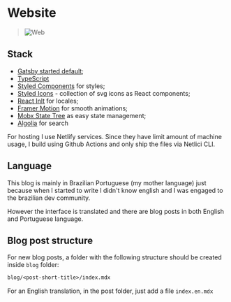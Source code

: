 # Website

> ![Web](https://github.com/raulfdm/raulmelo.dev/workflows/Web/badge.svg)

## Stack

- [Gatsby started default](https://github.com/gatsbyjs/gatsby-starter-default);
- [TypeScript](https://www.typescriptlang.org/)
- [Styled Components](https://styled-components.com/) for styles;
- [Styled Icons](https://styled-icons.js.org/) - collection of svg icons as React components;
- [React Inlt](https://github.com/formatjs/react-intl) for locales;
- [Framer Motion](https://www.framer.com/api/motion/) for smooth animations;
- [Mobx State Tree](https://mobx-state-tree.js.org/intro/philosophy) as easy state management;
- [Algolia](https://www.algolia.com/) for search

For hosting I use Netlify services. Since they have limit amount of machine usage, I build using Github Actions and only ship the files via Netlici CLI.

## Language

This blog is mainly in Brazilian Portuguese (my mother language) just because when I started to write I didn't know english and I was engaged to the brazilian dev community.

However the interface is translated and there are blog posts in both English and Portuguese language.

## Blog post structure

For new blog posts, a folder with the following structure should be created inside `blog` folder:

```txt
blog/<post-short-title>/index.mdx
```

For an English translation, in the post folder, just add a file `index.en.mdx`
